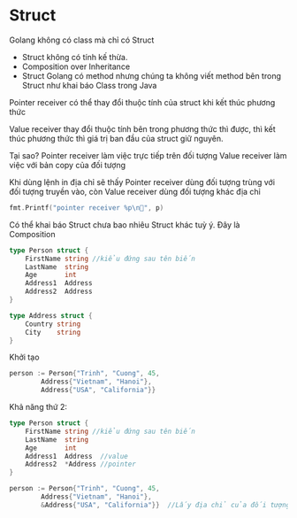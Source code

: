 # Struct

Golang không có class mà chỉ có Struct

- Struct không có tính kế thừa.
- Composition over Inheritance
- Struct Golang có method nhưng chúng ta không viết method bên trong Struct như khai báo Class trong Java

Pointer receiver có thể thay đổi thuộc tính của struct khi kết thúc phương thức

Value receiver thay đổi thuộc tính bên trong phương thức thì được, thì kết thúc phương thức thì giá trị ban đầu của struct giữ nguyên.

Tại sao?
Pointer receiver làm việc trực tiếp trên đối tượng
Value receiver làm việc với bản copy của đối tượng

Khi dùng lệnh in địa chỉ sẽ thấy Pointer receiver dùng đối tượng trùng với đối tượng truyền vào, còn Value receiver dùng đối tượng khác địa chỉ
```go
fmt.Printf("pointer receiver %p\n", p)
```

Có thể khai báo Struct chưa bao nhiêu Struct khác tuỳ ý. Đây là Composition

```go
type Person struct {
	FirstName string //kiểu đứng sau tên biến
	LastName  string
	Age       int
	Address1  Address
	Address2  Address
}

type Address struct {
	Country string
	City    string
}
```

Khởi tạo 
```go
person := Person{"Trinh", "Cuong", 45,
		Address{"Vietnam", "Hanoi"},
		Address{"USA", "California"}}
```

Khả năng thứ 2:
```go
type Person struct {
	FirstName string //kiểu đứng sau tên biến
	LastName  string
	Age       int
	Address1  Address  //value
	Address2  *Address //pointer
}
```

```go
person := Person{"Trinh", "Cuong", 45,
		Address{"Vietnam", "Hanoi"},
		&Address{"USA", "California"}}  //Lấy địa chỉ của đối tượng Address{"USA", "California"}
```
